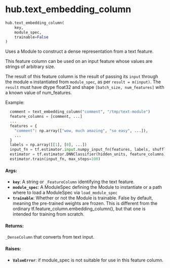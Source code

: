 <div itemscope itemtype="http://developers.google.com/ReferenceObject">
<meta itemprop="name" content="hub.text_embedding_column" />
<meta itemprop="path" content="stable" />
</div>

# hub.text_embedding_column

``` python
hub.text_embedding_column(
    key,
    module_spec,
    trainable=False
)
```

Uses a Module to construct a dense representation from a text feature.

This feature column can be used on an input feature whose values are strings
of arbitrary size.

The result of this feature column is the result of passing its `input`
through the module `m` instantiated from `module_spec`, as per
`result = m(input)`. The `result` must have dtype float32 and shape
`[batch_size, num_features]` with a known value of num_features.

Example:

```python
  comment = text_embedding_column("comment", "/tmp/text-module")
  feature_columns = [comment, ...]
  ...
  features = {
    "comment": np.array(["wow, much amazing", "so easy", ...]),
    ...
  }
  labels = np.array([[1], [0], ...])
  input_fn = tf.estimator.input.numpy_input_fn(features, labels, shuffle=True)
  estimator = tf.estimator.DNNClassifier(hidden_units, feature_columns)
  estimator.train(input_fn, max_steps=100)
```

#### Args:

* <b>`key`</b>: A string or `_FeatureColumn` identifying the text feature.
* <b>`module_spec`</b>: A ModuleSpec defining the Module to instantiate or a path where
    to load a ModuleSpec via `load_module_spec`
* <b>`trainable`</b>: Whether or not the Module is trainable. False by default,
    meaning the pre-trained weights are frozen. This is different from the
    ordinary tf.feature_column.embedding_column(), but that one is intended
    for training from scratch.


#### Returns:

`_DenseColumn` that converts from text input.


#### Raises:

* <b>`ValueError`</b>: if module_spec is not suitable for use in this feature column.